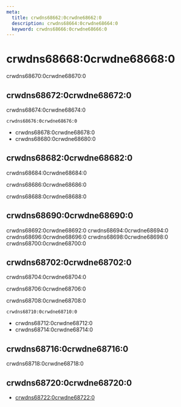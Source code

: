 ```yaml
---
meta:
  title: crwdns68662:0crwdne68662:0
  description: crwdns68664:0crwdne68664:0
  keyword: crwdns68666:0crwdne68666:0
---
```


# crwdns68668:0crwdne68668:0
crwdns68670:0crwdne68670:0

<entry-ad />

## crwdns68672:0crwdne68672:0
crwdns68674:0crwdne68674:0

`crwdns68676:0crwdne68676:0`
- crwdns68678:0crwdne68678:0
- crwdns68680:0crwdne68680:0


## crwdns68682:0crwdne68682:0
crwdns68684:0crwdne68684:0

  crwdns68686:0crwdne68686:0

  crwdns68688:0crwdne68688:0

## crwdns68690:0crwdne68690:0
crwdns68692:0crwdne68692:0
<alert type="success">crwdns68694:0crwdne68694:0</alert>
<alert type="info">crwdns68696:0crwdne68696:0</alert>
<alert type="warning">crwdns68698:0crwdne68698:0</alert>
<alert type="error">crwdns68700:0crwdne68700:0</alert>

## crwdns68702:0crwdne68702:0
crwdns68704:0crwdne68704:0

  crwdns68706:0crwdne68706:0

  crwdns68708:0crwdne68708:0

  `crwdns68710:0crwdne68710:0`
  - crwdns68712:0crwdne68712:0
  - crwdns68714:0crwdne68714:0

## crwdns68716:0crwdne68716:0
crwdns68718:0crwdne68718:0

## crwdns68720:0crwdne68720:0
  - [crwdns68722:0crwdne68722:0]()

<backmatter />
